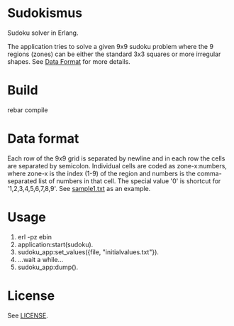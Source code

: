 Sudokismus
==========

Sudoku solver in Erlang.

The application tries to solve a given 9x9 sudoku problem where the 9 regions (zones) can be
either the standard 3x3 squares or more irregular shapes. See [Data Format](#data-format) for more details.

# Build

rebar compile

# Data format

Each row of the 9x9 grid is separated by newline and in each row the cells are separated by semicolon. Individual cells are
coded as zone-x:numbers, where zone-x is the index (1-9) of the region and numbers is the comma-separated list of numbers in that cell. 
The special value '0'  is shortcut for '1,2,3,4,5,6,7,8,9'. See [sample1.txt](./sample1.txt) as an example.

# Usage

1. erl -pz ebin
2. application:start(sudoku).
3. sudoku_app:set_values({file, "initialvalues.txt"}).
4. ...wait a while...
5. sudoku_app:dump().

# License

See [LICENSE](./LICENSE).

